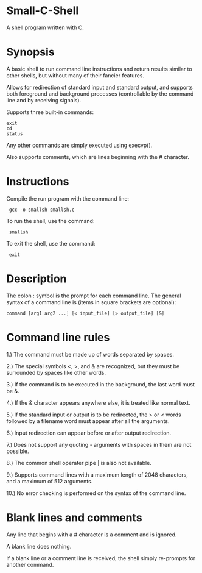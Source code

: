 # Small-C-Shell
A shell program written with C.

# Synopsis
A basic shell to run command line instructions and return results similar to other shells, but without many of their fancier features.
 
Allows for redirection of standard input and standard output, and supports both foreground and background processes (controllable by the command line and by receiving signals).

Supports three built-in commands: 

    exit
    cd
    status
    
Any other commands are simply executed using execvp().

Also supports comments, which are lines beginning with the # character.

# Instructions
Compile the run program with the command line:
 
     gcc -o smallsh smallsh.c
 
 To run the shell, use the command:
 
     smallsh
 
 To exit the shell, use the command:
 
     exit
     
 # Description
 The colon : symbol is the prompt for each command line. The general syntax of a command line is (items in square brackets are optional):
 
    command [arg1 arg2 ...] [< input_file] [> output_file] [&]

# Command line rules
1.) The command must be made up of words separated by spaces.

2.) The special symbols <, >, and & are recognized, but they must be surrounded by spaces like other words.

3.) If the command is to be executed in the background, the last word must be &.

4.) If the & character appears anywhere else, it is treated like normal text.

5.) If the standard input or output is to be redirected, the > or < words followed by a filename word must appear after all the arguments. 

6.) Input redirection can appear before or after output redirection.

7.) Does not support any quoting - arguments with spaces in them are not possible.

8.) The common shell operater pipe | is also not available.

9.) Supports command lines with a maximum length of 2048 characters, and a maximum of 512 arguments.

10.) No error checking is performed on the syntax of the command line.

# Blank lines and comments

Any line that begins with a # character is a comment and is ignored.
 
A blank line does nothing.
 
If a blank line or a comment line is received, the shell simply re-prompts for another command.
 

